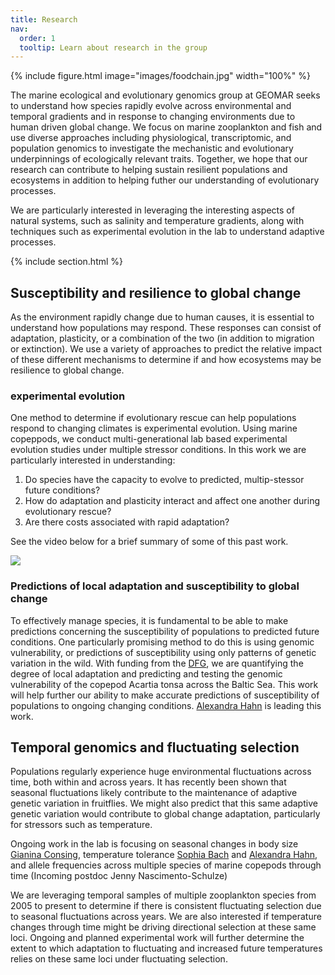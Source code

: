 ```yaml
---
title: Research
nav:
  order: 1
  tooltip: Learn about research in the group
---
```


{% include figure.html image="images/foodchain.jpg" width="100%" %}

The marine ecological and evolutionary genomics group at GEOMAR seeks to understand how species rapidly evolve across environmental and temporal gradients and in response to changing environments due to human driven global change. We focus on marine zooplankton and fish and use diverse approaches including physiological, transcriptomic, and population genomics to investigate the mechanistic and evolutionary underpinnings of ecologically relevant traits. Together, we hope that our research can contribute to helping sustain resilient populations and ecosystems in addition to helping futher our understanding of evolutionary processes.

We are particularly interested in leveraging the interesting aspects of natural systems, such as salinity and temperature gradients, along with techniques such as experimental evolution in the lab to understand adaptive processes. 

{% include section.html %}

## Susceptibility and resilience to global change

As the environment rapidly change due to human causes, it is essential to understand how populations may respond. These responses can consist of adaptation, plasticity, or a combination of the two (in addition to migration or extinction). We use a variety of approaches to predict the relative impact of these different mechanisms to determine if and how ecosystems may be resilience to global change.

### experimental evolution 

One method to determine if evolutionary rescue can help populations respond to changing climates is experimental evolution. Using marine copeppods, we conduct  multi-generational lab based experimental evolution studies under multiple stressor conditions. In this work we are particularly interested in understanding:

1. Do species have the capacity to evolve to predicted, multip-stessor future conditions?
2. How do adaptation and plasticity interact and affect one another during evolutionary rescue?
3. Are there costs associated with rapid adaptation?

See the video below for a brief summary of some of this past work.

![](https://youtu.be/YrI2188-ejM)

### Predictions of local adaptation and susceptibility to global change

To effectively manage species, it is fundamental to be able to make predictions concerning the susceptibility of populations to predicted future conditions. One particularly promising method to do this is using genomic vulnerability, or predictions of susceptibility using only patterns of genetic variation in the wild. With funding from the [DFG](https://www.dfg.de/en/index.jsp), we are quantifying the degree of local adaptation and predicting and testing the genomic vulnerability of the copepod Acartia tonsa across the Baltic Sea. This work will help further our ability to make accurate predictions of susceptibility of populations to ongoing changing conditions. [Alexandra Hahn](https://brennan-research.github.io/members/hahn.html) is leading this work.

## Temporal genomics and fluctuating selection

Populations regularly experience huge environmental fluctuations across time, both within and across years. It has recently been shown that seasonal fluctuations likely contribute to the maintenance of adaptive genetic variation in fruitflies. We might also predict that this same adaptive genetic variation would contribute to global change adaptation, particularly for stressors such as temperature.

Ongoing work in the lab is focusing on seasonal changes in body size [Gianina Consing](https://brennan-research.github.io/members/gianina-consing.html), temperature tolerance [Sophia Bach](https://brennan-research.github.io/members/bach.html) and [Alexandra Hahn](https://brennan-research.github.io/members/hahn.html), and allele frequencies across multiple species of marine copepods through time (Incoming postdoc Jenny Nascimento-Schulze)

We are leveraging temporal samples of multiple zooplankton species from 2005 to present to determine if there is consistent fluctuating selection due to seasonal fluctuations across years. We are also interested if temperature changes through time might be driving directional selection at these same loci. Ongoing and planned experimental work will further determine the extent to which adaptation to fluctuating and increased future temperatures relies on these same loci under fluctuating selection. 
